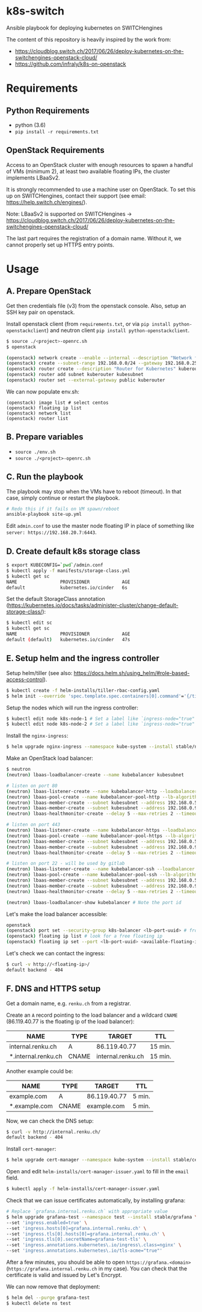 # k8s-switch
Ansible playbook for deploying kubernetes on SWITCHengines

The content of this repository is heavily inspired by
the work from:
- https://cloudblog.switch.ch/2017/06/26/deploy-kubernetes-on-the-switchengines-openstack-cloud/
- https://github.com/infraly/k8s-on-openstack

# Requirements

## Python Requirements
- python (3.6)
- `pip install -r requirements.txt`

## OpenStack Requirements

Access to an OpenStack cluster with enough resources to spawn a handful of VMs (minimum 2), at least two available floating IPs,
the cluster implements LBaaSv2.

It is strongly recommended to use a machine user on OpenStack.
To set this up on SWITCHengines, contact their support (see email: https://help.switch.ch/engines/).

Note: LBaaSv2 is supported on SWITCHengines -> https://cloudblog.switch.ch/2017/06/26/deploy-kubernetes-on-the-switchengines-openstack-cloud/

The last part requires the registration of a domain name.
Without it, we cannot properly set up HTTPS entry points.

# Usage

## A. Prepare OpenStack

Get then credentials file (v3) from the openstack console.
Also, setup an SSH key pair on openstack.

Install openstack client (from `requirements.txt`, or via `pip install python-openstackclient`) and
neutron client `pip install python-openstackclient`.

```bash
$ source ./<project>-openrc.sh
$ openstack
```

```bash
(openstack) network create --enable --internal --description "Network for Kubernetes" kubenet
(openstack) create --subnet-range 192.168.0.0/24 --gateway 192.168.0.254 --ip-version 4 --network kubenet kubesubnet
(openstack) router create --description "Router for Kubernetes" kuberouter
(openstack) router add subnet kuberouter kubesubnet
(openstack) router set --external-gateway public kuberouter
```

We can now populate env.sh:
```
(openstack) image list # select centos
(openstack) floating ip list
(openstack) network list
(openstack) router list
```

## B. Prepare variables
- `source ./env.sh`
- `source ./<project>-openrc.sh`

## C. Run the playbook

The playbook may stop when the VMs have to reboot (timeout).
In that case, simply continue or restart the playbook.

```bash
# Redo this if it fails on VM spawn/reboot
ansible-playbook site-up.yml
```

Edit `admin.conf` to use the master node floating IP in place of something like `server: https://192.168.20.7:6443`.

## D. Create default k8s storage class

```bash
$ export KUBECONFIG=`pwd`/admin.conf
$ kubectl apply -f manifests/storage-class.yml
$ kubectl get sc
NAME                PROVISIONER            AGE
default             kubernetes.io/cinder   6s
```

Set the default StorageClass annotation (https://kubernetes.io/docs/tasks/administer-cluster/change-default-storage-class/):

```bash
$ kubectl edit sc
$ kubectl get sc
NAME                PROVISIONER            AGE
default (default)   kubernetes.io/cinder   47s
```

## E. Setup helm and the ingress controller

Setup helm/tiller (see also:  https://docs.helm.sh/using_helm/#role-based-access-control).
```bash
$ kubectl create -f helm-installs/tiller-rbac-config.yaml
$ helm init --override 'spec.template.spec.containers[0].command'='{/tiller,--storage=secret,--listen=localhost:44134}' --service-account tiller --upgrade
```

Setup the nodes which will run the ingress controller:
```bash
$ kubectl edit node k8s-node-1 # Set a label like `ingress-node="true"`
$ kubectl edit node k8s-node-2 # Set a label like `ingress-node="true"`
```

Install the `nginx-ingress`:
```bash
$ helm upgrade nginx-ingress --namespace kube-system --install stable/nginx-ingress -f helm-installs/nginx-values.yaml
```

Make an OpenStack load balancer:
```bash
$ neutron
(neutron) lbaas-loadbalancer-create --name kubebalancer kubesubnet

# listen on port 80
(neutron) lbaas-listener-create --name kubebalancer-http --loadbalancer kubebalancer --protocol HTTP --protocol-port 80
(neutron) lbaas-pool-create --name kubebalancer-pool-http --lb-algorithm ROUND_ROBIN --listener kubebalancer-http --protocol HTTP
(neutron) lbaas-member-create --subnet kubesubnet --address 192.168.0.5 --protocol-port 32080 kubebalancer-pool-http # use node IPs we labelled
(neutron) lbaas-member-create --subnet kubesubnet --address 192.168.0.9 --protocol-port 32080 kubebalancer-pool-http
(neutron) lbaas-healthmonitor-create --delay 5 --max-retries 2 --timeout 10 --type HTTP --url-path /healthz --pool kubebalancer-pool-http

# listen on port 443
(neutron) lbaas-listener-create --name kubebalancer-https --loadbalancer kubebalancer --protocol HTTPS --protocol-port 443
(neutron) lbaas-pool-create --name kubebalancer-pool-https --lb-algorithm ROUND_ROBIN --listener kubebalancer-https --protocol HTTPS
(neutron) lbaas-member-create --subnet kubesubnet --address 192.168.0.5 --protocol-port 32443 kubebalancer-pool-https # use node IPs we labelled
(neutron) lbaas-member-create --subnet kubesubnet --address 192.168.0.9 --protocol-port 32443 kubebalancer-pool-https
(neutron) lbaas-healthmonitor-create --delay 5 --max-retries 2 --timeout 10 --type HTTPS --url-path /healthz --pool kubebalancer-pool-https

# listen on port 22 - will be used by gitlab
(neutron) lbaas-listener-create --name kubebalancer-ssh --loadbalancer kubebalancer --protocol TCP --protocol-port 22
(neutron) lbaas-pool-create --name kubebalancer-pool-ssh --lb-algorithm ROUND_ROBIN --listener kubebalancer-ssh --protocol TCP
(neutron) lbaas-member-create --subnet kubesubnet --address 192.168.0.5 --protocol-port 32022 kubebalancer-pool-ssh # use node IPs we labelled
(neutron) lbaas-member-create --subnet kubesubnet --address 192.168.0.9 --protocol-port 32022 kubebalancer-pool-ssh
(neutron) lbaas-healthmonitor-create --delay 5 --max-retries 2 --timeout 10 --type TCP --pool kubebalancer-pool-ssh

(neutron) lbaas-loadbalancer-show kubebalancer # Note the port id
```

Let's make the load balancer accessible:
```bash
openstack
(openstack) port set --security-group k8s-balancer <lb-port-uuid> # from field vip_port_id
(openstack) floating ip list # look for a free floating ip
(openstack) floating ip set --port <lb-port-uuid> <available-floating-ip>
```

Let's check we can contact the ingress:
```bash
$ curl -v http://<floating-ip>/
default backend - 404
```

## F. DNS and HTTPS setup

Get a domain name, e.g. `renku.ch` from a registrar.

Create an `A` record pointing to the load balancer and
a wildcard `CNAME` (86.119.40.77 is the floating ip of the load balancer):

| NAME | TYPE | TARGET | TTL |
| ----- | -------- | ----- | -------- |
| internal.renku.ch | A | 86.119.40.77 | 15 min. |
| *.internal.renku.ch | CNAME | internal.renku.ch | 15 min. |

Another example could be:

| NAME | TYPE | TARGET | TTL |
| ----- | -------- | ----- | -------- |
| example.com | A | 86.119.40.77 | 5 min. |
| *.example.com | CNAME | example.com | 5 min. |

Now, we can check the DNS setup:
```bash
$ curl -v http://internal.renku.ch/
default backend - 404
```

Install `cert-manager`:
```bash
$ helm upgrade cert-manager --namespace kube-system --install stable/cert-manager -f helm-installs/cert-manager-values.yaml
```

Open and edit `helm-installs/cert-manager-issuer.yaml` to fill in the `email` field.

```bash
$ kubectl apply -f helm-installs/cert-manager-issuer.yaml
```

Check that we can issue certificates automatically, by installing grafana:
```bash
# Replace `grafana.internal.renku.ch` with appropriate value
$ helm upgrade grafana-test --namespace test --install stable/grafana \
--set 'ingress.enabled=true' \
--set 'ingress.hosts[0]=grafana.internal.renku.ch' \
--set 'ingress.tls[0].hosts[0]=grafana.internal.renku.ch' \
--set 'ingress.tls[0].secretName=grafana-test-tls' \
--set 'ingress.annotations.kubernetes\.io/ingress\.class=nginx' \
--set 'ingress.annotations.kubernetes\.io/tls-acme="true"'
```

After a few minutes, you should be able to open  `https://grafana.<domain>` (`https://grafana.internal.renku.ch` in my case).
You can check that the certificate is valid and issued by Let's Encrypt.

We can now remove that deployment:
```bash
$ helm del --purge grafana-test
$ kubectl delete ns test
```
